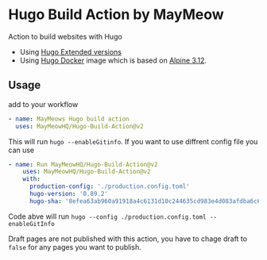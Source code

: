 # Hugo Build Action by MayMeow
Action to build websites with Hugo

* Using [Hugo Extended versions](https://github.com/gohugoio/hugo/releases)
* Using [Hugo Docker](https://github.com/MayMeow/hugo) image which is based on [Alpine 3.12](https://hub.docker.com/_/alpine).

## Usage

add to your workflow

```yml
- name: MayMeows Hugo build action
  uses: MayMeowHQ/Hugo-Build-Action@v2
```

This will run `hugo --enableGitinfo`. If you want to use diffrent config file you can use 

```yml
- name: Run MayMeowHQ/Hugo-Build-Action@v2
    uses: MayMeowHQ/Hugo-Build-Action@v2
    with:
      production-config: './production.config.toml'
      hugo-version: '0.89.2'
      hugo-sha: '8efea63ab960a91918a4c6131d10c244635cd983e4d083afdba6c6b99edb55b6'
```

Code abve will run `hugo --config ./production.config.toml --enableGitInfo`

Draft pages are not published with this action, you have to chage draft to `false` for any pages you want to publish.
